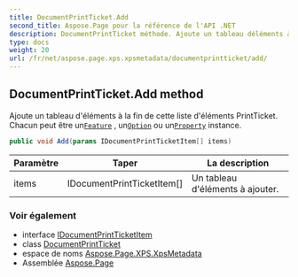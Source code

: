 ```yaml
---
title: DocumentPrintTicket.Add
second_title: Aspose.Page pour la référence de l'API .NET
description: DocumentPrintTicket méthode. Ajoute un tableau déléments à la fin de cette liste déléments PrintTicket. Chacun peut être unFeature  unOption ou unProperty instance.
type: docs
weight: 20
url: /fr/net/aspose.page.xps.xpsmetadata/documentprintticket/add/
---
```

## DocumentPrintTicket.Add method

Ajoute un tableau d'éléments à la fin de cette liste d'éléments PrintTicket. Chacun peut être un[`Feature`](../../feature/) , un[`Option`](../../option/) ou un[`Property`](../../property/) instance.

```csharp
public void Add(params IDocumentPrintTicketItem[] items)
```

| Paramètre | Taper | La description |
| --- | --- | --- |
| items | IDocumentPrintTicketItem[] | Un tableau d'éléments à ajouter. |

### Voir également

* interface [IDocumentPrintTicketItem](../../idocumentprintticketitem/)
* class [DocumentPrintTicket](../)
* espace de noms [Aspose.Page.XPS.XpsMetadata](../../documentprintticket/)
* Assemblée [Aspose.Page](../../../)


